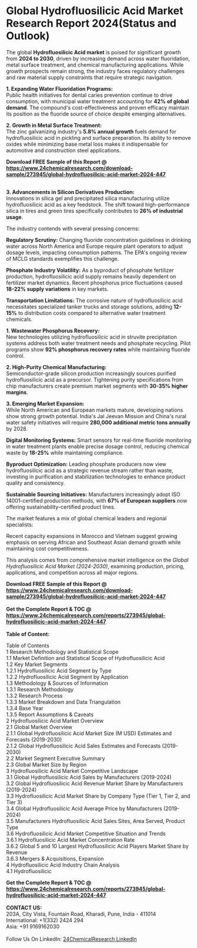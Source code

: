 <h1>Global Hydrofluosilicic Acid Market Research Report 2024(Status and Outlook)</h1><p>The global <strong>Hydrofluosilicic Acid market</strong> is poised for significant growth from <strong>2024 to 2030</strong>, driven by increasing demand across water fluoridation, metal surface treatment, and chemical manufacturing applications. While growth prospects remain strong, the industry faces regulatory challenges and raw material supply constraints that require strategic navigation.</p><p><strong>1. Expanding Water Fluoridation Programs:</strong><br>
Public health initiatives for dental caries prevention continue to drive consumption, with municipal water treatment accounting for <strong>42% of global demand</strong>. The compound's cost-effectiveness and proven efficacy maintain its position as the fluoride source of choice despite emerging alternatives.</p><p><strong>2. Growth in Metal Surface Treatment:</strong><br>
The zinc galvanizing industry's <strong>5.8% annual growth</strong> fuels demand for hydrofluosilicic acid in pickling and surface preparation. Its ability to remove oxides while minimizing base metal loss makes it indispensable for automotive and construction steel applications.</p><div><b>Download FREE Sample of this Report @ 
            <a href="https://www.24chemicalresearch.com/download-sample/273945/global-hydrofluosilicic-acid-market-2024-447">
            https://www.24chemicalresearch.com/download-sample/273945/global-hydrofluosilicic-acid-market-2024-447</a></b></div><br><p><strong>3. Advancements in Silicon Derivatives Production:</strong><br>
Innovations in silica gel and precipitated silica manufacturing utilize hydrofluosilicic acid as a key feedstock. The shift toward high-performance silica in tires and green tires specifically contributes to <strong>26% of industrial usage</strong>.</p><p>The industry contends with several pressing concerns:</p><p><strong>Regulatory Scrutiny:</strong> Changing fluoride concentration guidelines in drinking water across North America and Europe require plant operators to adjust dosage levels, impacting consumption patterns. The EPA's ongoing review of MCLG standards exemplifies this challenge.</p><p><strong>Phosphate Industry Volatility:</strong> As a byproduct of phosphate fertilizer production, hydrofluosilicic acid supply remains heavily dependent on fertilizer market dynamics. Recent phosphorus price fluctuations caused <strong>18-22% supply variations</strong> in key markets.</p><p><strong>Transportation Limitations:</strong> The corrosive nature of hydrofluosilicic acid necessitates specialized tanker trucks and storage solutions, adding <strong>12-15%</strong> to distribution costs compared to alternative water treatment chemicals.</p><p><strong>1. Wastewater Phosphorus Recovery:</strong><br>
New technologies utilizing hydrofluosilicic acid in struvite precipitation systems address both water treatment needs and phosphate recycling. Pilot programs show <strong>92% phosphorus recovery rates</strong> while maintaining fluoride control.</p><p><strong>2. High-Purity Chemical Manufacturing:</strong><br>
Semiconductor-grade silicon production increasingly sources purified hydrofluosilicic acid as a precursor. Tightening purity specifications from chip manufacturers create premium market segments with <strong>30-35% higher margins</strong>.</p><p><strong>3. Emerging Market Expansion:</strong><br>
While North American and European markets mature, developing nations show strong growth potential. India's Jal Jeevan Mission and China's rural water safety initiatives will require <strong>280,000 additional metric tons annually</strong> by 2028.</p><p><strong>Digital Monitoring Systems:</strong> Smart sensors for real-time fluoride monitoring in water treatment plants enable precise dosage control, reducing chemical waste by <strong>18-25%</strong> while maintaining compliance.</p><p><strong>Byproduct Optimization:</strong> Leading phosphate producers now view hydrofluosilicic acid as a strategic revenue stream rather than waste, investing in purification and stabilization technologies to enhance product quality and consistency.</p><p><strong>Sustainable Sourcing Initiatives:</strong> Manufacturers increasingly adopt ISO 14001-certified production methods, with <strong>67% of European suppliers</strong> now offering sustainability-certified product lines.</p><p>The market features a mix of global chemical leaders and regional specialists:</p><p>Recent capacity expansions in Morocco and Vietnam suggest growing emphasis on serving African and Southeast Asian demand growth while maintaining cost competitiveness.</p><p>This analysis comes from comprehensive market intelligence on the <em>Global Hydrofluosilicic Acid Market (2024-2030)</em>, examining production, pricing, applications, and competition across all major regions.</p><div><b>Download FREE Sample of this Report @ 
            <a href="https://www.24chemicalresearch.com/download-sample/273945/global-hydrofluosilicic-acid-market-2024-447">
            https://www.24chemicalresearch.com/download-sample/273945/global-hydrofluosilicic-acid-market-2024-447</a></b></div><br><div><b>Get the Complete Report & TOC @ 
            <a href="https://www.24chemicalresearch.com/reports/273945/global-hydrofluosilicic-acid-market-2024-447">
            https://www.24chemicalresearch.com/reports/273945/global-hydrofluosilicic-acid-market-2024-447</a></b></div><br>
            <b>Table of Content:</b><p>Table of Contents<br />
1 Research Methodology and Statistical Scope<br />
1.1 Market Definition and Statistical Scope of Hydrofluosilicic Acid<br />
1.2 Key Market Segments<br />
1.2.1 Hydrofluosilicic Acid Segment by Type<br />
1.2.2 Hydrofluosilicic Acid Segment by Application<br />
1.3 Methodology & Sources of Information<br />
1.3.1 Research Methodology<br />
1.3.2 Research Process<br />
1.3.3 Market Breakdown and Data Triangulation<br />
1.3.4 Base Year<br />
1.3.5 Report Assumptions & Caveats<br />
2 Hydrofluosilicic Acid Market Overview<br />
2.1 Global Market Overview<br />
2.1.1 Global Hydrofluosilicic Acid Market Size (M USD) Estimates and Forecasts (2019-2030)<br />
2.1.2 Global Hydrofluosilicic Acid Sales Estimates and Forecasts (2019-2030)<br />
2.2 Market Segment Executive Summary<br />
2.3 Global Market Size by Region<br />
3 Hydrofluosilicic Acid Market Competitive Landscape<br />
3.1 Global Hydrofluosilicic Acid Sales by Manufacturers (2019-2024)<br />
3.2 Global Hydrofluosilicic Acid Revenue Market Share by Manufacturers (2019-2024)<br />
3.3 Hydrofluosilicic Acid Market Share by Company Type (Tier 1, Tier 2, and Tier 3)<br />
3.4 Global Hydrofluosilicic Acid Average Price by Manufacturers (2019-2024)<br />
3.5 Manufacturers Hydrofluosilicic Acid Sales Sites, Area Served, Product Type<br />
3.6 Hydrofluosilicic Acid Market Competitive Situation and Trends<br />
3.6.1 Hydrofluosilicic Acid Market Concentration Rate<br />
3.6.2 Global 5 and 10 Largest Hydrofluosilicic Acid Players Market Share by Revenue<br />
3.6.3 Mergers & Acquisitions, Expansion<br />
4 Hydrofluosilicic Acid Industry Chain Analysis<br />
4.1 Hydrofluosilicic </p><div><b>Get the Complete Report & TOC @ 
            <a href="https://www.24chemicalresearch.com/reports/273945/global-hydrofluosilicic-acid-market-2024-447">
            https://www.24chemicalresearch.com/reports/273945/global-hydrofluosilicic-acid-market-2024-447</a></b></div><br><b>CONTACT US:</b><br>
            203A, City Vista, Fountain Road, Kharadi, Pune, India - 411014<br>
            International: +1(332) 2424 294<br>
            Asia: +91 9169162030 <br><br>
            Follow Us On LinkedIn: <a href="https://www.linkedin.com/company/24chemicalresearch/">24ChemicalResearch LinkedIn</a>